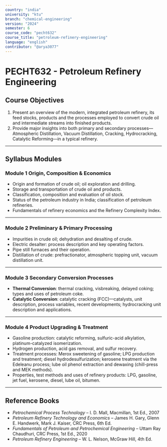 ```yaml
---
country: "india"
university: "ktu"
branch: "chemical-engineering"
version: "2024"
semester: 6
course_code: "pecht632"
course_title: "petroleum-refinery-engineering"
language: "english"
contributor: "@arya3077"
---
```


# PECHT632 - Petroleum Refinery Engineering

## Course Objectives

1. Present an overview of the modern, integrated petroleum refinery, its feed stocks, products and the processes employed to convert crude oil and intermediate streams into finished products.  
2. Provide major insights into both primary and secondary processes—Atmospheric Distillation, Vacuum Distillation, Cracking, Hydrocracking, Catalytic Reforming—in a typical refinery.  

---

## Syllabus Modules

### Module 1  Origin, Composition & Economics
- Origin and formation of crude oil; oil exploration and drilling.  
- Storage and transportation of crude oil and products.  
- Classification, composition and evaluation of oil stock.  
- Status of the petroleum industry in India; classification of petroleum refineries.  
- Fundamentals of refinery economics and the Refinery Complexity Index.  



---

### Module 2  Preliminary & Primary Processing 
- Impurities in crude oil; dehydration and desalting of crude.  
- Electric desalter: process description and key operating factors.  
- Pipe still furnaces and their operation.  
- Distillation of crude: prefractionator, atmospheric topping unit, vacuum distillation unit.  


---

### Module 3  Secondary Conversion Processes
- **Thermal Conversion**: thermal cracking, visbreaking, delayed coking; types and uses of petroleum coke.  
- **Catalytic Conversion**: catalytic cracking (FCC)—catalysts, unit description, process variables, recent developments; hydrocracking unit description and applications.  



---

### Module 4  Product Upgrading & Treatment  
- Gasoline production: catalytic reforming, sulfuric-acid alkylation, platinum-catalyzed isomerization.  
- Hydrogen production, acid gas removal, and sulfur recovery.  
- Treatment processes: Merox sweetening of gasoline; LPG production and treatment; diesel hydrodesulfurization; kerosene treatment via the Edeleanu process; lube oil phenol extraction and dewaxing (chill-press and MEK methods).  
- Properties, test methods and uses of refinery products: LPG, gasoline, jet fuel, kerosene, diesel, lube oil, bitumen.  



---

## Reference Books

- *Petrochemical Process Technology* – I. D. Mall, Macmillan, 1st Ed., 2007  
- *Petroleum Refinery Technology and Economics* – James H. Gary, Glenn E. Handwerk, Mark J. Kaiser, CRC Press, 6th Ed.  
- *Fundamentals of Petroleum and Petrochemical Engineering* – Uttam Ray Chaudhuri, CRC Press, 1st Ed., 2020  
- *Petroleum Refinery Engineering* – W. L. Nelson, McGraw Hill, 4th Ed.  
